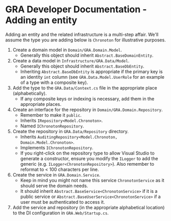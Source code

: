 # GRA Developer Documentation - Adding an entity

Adding an entity and the related infrastructure is a multi-step affair. We'll assume the type you are adding below is `Chronoton` for illustrative purposes.

1. Create a domain model in `Domain/GRA.Domain.Model`.
   - Generally this object should inherit `Abstract.BaseDomainEntity`.
2. Create a data model in `Infrastructure/GRA.Data/Model`.
   - Generally this object should inherit `Abstract.BaseDbEntity`.
   - Inheriting `Abstract.BaseDbEntity` is appropriate if the primary key is an identity `int` column (see `GRA.Data.Model.UserRole` for an example of a type with a composite key).
3. Add the type to the `GRA.Data/Context.cs` file in the appropriate place (alphabetically).
   - If any composite keys or indexing is necessary, add them in the appropriate places.
4. Create an interface for the repository in `Domain/GRA.Domain.Repository`.
   - Remember to make it `public`.
   - Inherits `IRepository<Model.Chronoton>`.
   - Named `IChronotonRepository`.
5. Create the repository in `GRA.Data/Repository` directory.
   - Inherits `AuditingRepository<Model.Chronoton, Domain.Model.Chronoton>`.
   - Implements `IChronotonRepository`.
   - If you right-click on the repository type to allow Visual Studio to generate a constructor, ensure you modify the `ILogger` to add the generic (e.g. `ILogger<ChronotonRepository>`). Also remember to reformat to < 100 characters per line.
6. Create the service in `GRA.Domain.Service`.
   - Keep in mind you might not name this service `ChronotonService` as it should serve the domain needs.
   - It should inherit `Abstract.BaseService<ChronotonService>` if it is a public service or `Abstract.BaseUserService<ChronotonService>` if a user must be authenticated to access it.
7. Add the service and repository (in the appropriate alphabetical location) to the DI configuration in `GRA.Web/Startup.cs`.
